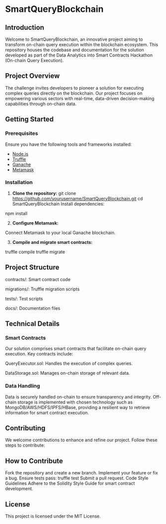# SmartQueryBlockchain

## Introduction
Welcome to SmartQueryBlockchain, an innovative project aiming to transform on-chain query execution within the blockchain ecosystem. This repository houses the codebase and documentation for the solution developed as part of the Data Analytics into Smart Contracts Hackathon (On-chain Query Execution).

## Project Overview
The challenge invites developers to pioneer a solution for executing complex queries directly on the blockchain. Our project focuses on empowering various sectors with real-time, data-driven decision-making capabilities through on-chain data.

## Getting Started
### Prerequisites
Ensure you have the following tools and frameworks installed:
- [Node.js](https://nodejs.org/)
- [Truffle](https://www.trufflesuite.com/)
- [Ganache](https://www.trufflesuite.com/ganache)
- [Metamask](https://metamask.io/)

### Installation
1. **Clone the repository:**
   git clone https://github.com/yourusername/SmartQueryBlockchain.git
   cd SmartQueryBlockchain
Install dependencies:

npm install

2.  **Configure Metamask:**

Connect Metamask to your local Ganache blockchain.

3. **Compile and migrate smart contracts:**

truffle compile
truffle migrate

## Project Structure

contracts/: Smart contract code

migrations/: Truffle migration scripts

tests/: Test scripts

docs/: Documentation files

## Technical Details
###  Smart Contracts
Our solution comprises smart contracts that facilitate on-chain query execution. Key contracts include:

QueryExecutor.sol: Handles the execution of complex queries.

DataStorage.sol: Manages on-chain storage of relevant data.

###  Data Handling
Data is securely handled on-chain to ensure transparency and integrity. Off-chain storage is implemented with chosen technology such as MongoDB/AWS/HDFS/IPFS/HBase, providing a resilient way to retrieve information for smart contract execution.

## Contributing
We welcome contributions to enhance and refine our project. Follow these steps to contribute:

## How to Contribute
Fork the repository and create a new branch.
Implement your feature or fix a bug.
Ensure tests pass: truffle test
Submit a pull request.
Code Style Guidelines
Adhere to the Solidity Style Guide for smart contract development.

## License
This project is licensed under the MIT License.
